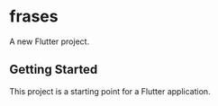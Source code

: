 # frases

A new Flutter project.

## Getting Started

This project is a starting point for a Flutter application.
